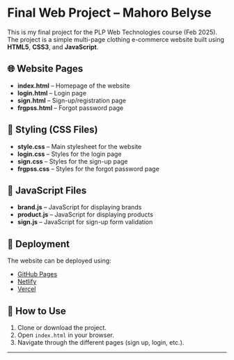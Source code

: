 # Final Web Project – Mahoro Belyse

This is my final project for the PLP Web Technologies course (Feb 2025). The project is a simple multi-page clothing e-commerce website built using **HTML5**, **CSS3**, and **JavaScript**.

## 🌐 Website Pages

- **index.html** – Homepage of the website
- **login.html** – Login page
- **sign.html** – Sign-up/registration page
- **frgpss.html** – Forgot password page

## 🎨 Styling (CSS Files)

- **style.css** – Main stylesheet for the website
- **login.css** – Styles for the login page
- **sign.css** – Styles for the sign-up page
- **frgpss.css** – Styles for the forgot password page

## 🧠 JavaScript Files

- **brand.js** – JavaScript for displaying brands
- **product.js** – JavaScript for displaying products
- **sign.js** – JavaScript for sign-up form validation


## 🚀 Deployment

The website can be deployed using:
- [GitHub Pages](https://pages.github.com/)
- [Netlify](https://www.netlify.com/)
- [Vercel](https://vercel.com/)

## 📌 How to Use

1. Clone or download the project.
2. Open `index.html` in your browser.
3. Navigate through the different pages (sign up, login, etc.).

---



